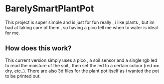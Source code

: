 # BarelySmartPlantPot
This project is super simple and is just for fun really , i like plants , but im bad at taking care of them , so having a pico tell me when to water is ideal for me.


## How does this work?
This current version simply uses a pico , a soil sensor and a single rgb led to read the moisture of the soil , then set the led to a certain colour (red == dry, etc..). There are also 3d files for the plant pot itself as i wanted the pot to be printed out.


<script src= "https://embed.github.com/view/3d/markbolanos2001/BarelySmartPlantPot/3D Files/BottomV2 All Hex.stl"></script>

